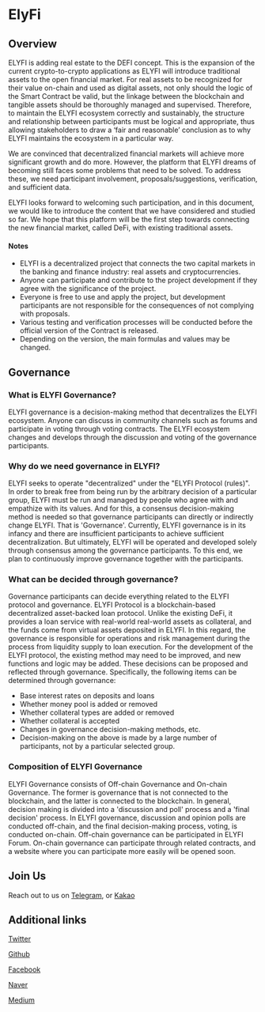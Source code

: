 # ElyFi

## Overview
ELYFI is adding real estate to the DEFI concept. This is the expansion of the current crypto-to-crypto applications as ELYFI will introduce traditional assets to the open financial market.
For real assets to be recognized for their value on-chain and used as digital assets, not only should the logic of the Smart Contract be valid, but the linkage between the blockchain and tangible assets should be thoroughly managed and supervised. Therefore, to maintain the ELYFI ecosystem correctly and sustainably, the structure and relationship between participants must be logical and appropriate, thus allowing stakeholders to draw a ‘fair and reasonable’ conclusion as to why ELYFI maintains the ecosystem in a particular way.

We are convinced that decentralized financial markets will achieve more significant growth and do more. However, the platform that ELYFI dreams of becoming still faces some problems that need to be solved. To address these, we need participant involvement, proposals/suggestions, verification, and sufficient data. 

ELYFI looks forward to welcoming such participation, and in this document, we would like to introduce the content that we have considered and studied so far. We hope that this platform will be the first step towards connecting the new financial market, called DeFi, with existing traditional assets.

#### Notes
- ELYFI is a decentralized project that connects the two capital markets in the banking and finance industry: real assets and cryptocurrencies.
- Anyone can participate and contribute to the project development if they agree with the significance of the project.
- Everyone is free to use and apply the project, but development participants are not responsible for the consequences of not complying with proposals.
- Various testing and verification processes will be conducted before the official version of the Contract is released.
- Depending on the version, the main formulas and values may be changed.

## Governance

### What is ELYFI Governance?
ELYFI governance is a decision-making method that decentralizes the ELYFI ecosystem. Anyone can discuss in community channels such as forums and participate in voting through voting contracts. The ELYFI ecosystem changes and develops through the discussion and voting of the governance participants.

### Why do we need governance in ELYFI?
ELYFI seeks to operate "decentralized" under the "ELYFI Protocol (rules)". In order to break free from being run by the arbitrary decision of a particular group, ELYFI must be run and managed by people who agree with and empathize with its values. And for this, a consensus decision-making method is needed so that governance participants can directly or indirectly change ELYFI. That is 'Governance'.
Currently, ELYFI governance is in its infancy and there are insufficient participants to achieve sufficient decentralization. But ultimately, ELYFI will be operated and developed solely through consensus among the governance participants. To this end, we plan to continuously improve governance together with the participants.

### What can be decided through governance?
Governance participants can decide everything related to the ELYFI protocol and governance. ELYFI Protocol is a blockchain-based decentralized asset-backed loan protocol. Unlike the existing DeFi, it provides a loan service with real-world real-world assets as collateral, and the funds come from virtual assets deposited in ELYFI. In this regard, the governance is responsible for operations and risk management during the process from liquidity supply to loan execution. For the development of the ELYFI protocol, the existing method may need to be improved, and new functions and logic may be added. These decisions can be proposed and reflected through governance. Specifically, the following items can be determined through governance:
* Base interest rates on deposits and loans
* Whether money pool is added or removed
* Whether collateral types are added or removed
* Whether collateral is accepted
* Changes in governance decision-making methods, etc.
* Decision-making on the above is made by a large number of participants, not by a particular selected group.

### Composition of ELYFI Governance
ELYFI Governance consists of Off-chain Governance and On-chain Governance. The former is governance that is not connected to the blockchain, and the latter is connected to the blockchain. In general, decision making is divided into a 'discussion and poll' process and a 'final decision' process. In ELYFI governance, discussion and opinion polls are conducted off-chain, and the final decision-making process, voting, is conducted on-chain.
Off-chain governance can be participated in ELYFI Forum. On-chain governance can participate through related contracts, and a website where you can participate more easily will be opened soon.

## Join Us

Reach out to us on [Telegram](https://t.me/elysia_official), or [Kakao](https://open.kakao.com/o/gUpSOwkb)

## Additional links

[Twitter](https://twitter.com/Elysia_HQ)

[Github](https://github.com/elysia-dev)

[Facebook](https://www.facebook.com/ElysiaHQ)

[Naver](https://blog.naver.com/elysia_platform)

[Medium](https://medium.com/@ELYSIA_HQ)
